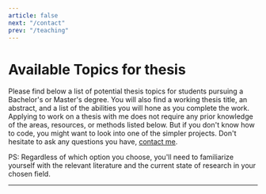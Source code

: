 ```yaml
---
article: false
next: "/contact"
prev: "/teaching"
---
```


# Available Topics for thesis

Please find below a list of potential thesis topics for students pursuing a Bachelor's or Master's degree. You will also find a working thesis title, an abstract, and a list of the abilities you will hone as you complete the work. Applying to work on a thesis with me does not require any prior knowledge of the areas, resources, or methods listed below. But if you don't know how to code, you might want to look into one of the simpler projects. Don't hesitate to ask any questions you have, [contact me](/contact).

PS: Regardless of which option you choose, you'll need to familiarize yourself with the relevant literature and the current state of research in your chosen field.



<ClientOnly>
<Thesis 
title="Communicating Emotions Using Haptic Stimulation on the Back" 
abstract="As the body's largest organ, the skin is home to thousands of mechanoreceptors that detect changes in motion, pressure, temperature, and pain. But most interfaces for communication rely on some sort of visual or auditory feedback. To complete this thesis, you will develop a system to detect people's feelings and provide haptic feedback to convey those feelings remotely."
picture="/theses/vest.jpg">

<Badge type="tip" text="Python" vertical="middle" />
<Badge type="tip" text="Emotion Recognition" vertical="middle" />
<Badge type="tip" text="User Studies" vertical="middle" />
<Badge type="tip" text="Haptics" vertical="middle" />

</Thesis>
</ClientOnly>

---

<ClientOnly>
<Thesis 
title="Augmenting Human Cognition Through AI Supported Triggers: The case of writting" 
abstract="Recent advancements in artificial intelligence have resulted in the development of groundbreaking technologies like GPT-3 and Stable Difussion. Artificial intelligence systems can now almost effortlessly carry out tasks that were previously thought to be difficult for AI but not for humans because they required some degree of creativity. However, while it is undeniable that human cognition has advanced over the centuries, this change has occurred at a slower rate. Within the context of this thesis, you will investigate the emerging field of human enhancement and computer-human interaction. What triggers based on AI can do for human writers"
picture="/theses/augmentation.jpg">

<Badge type="tip" text="AI" vertical="middle" />
<Badge type="tip" text="Augmented Reality" vertical="middle" />
<Badge type="tip" text="Human Augmentation" vertical="middle" />
<Badge type="tip" text="Natural Language Processing" vertical="middle" />

</Thesis>
</ClientOnly>

<ClientOnly>
<Thesis 
title="Augmenting Human Cognition Using Transcranial Direct Stimulation: Placebo Or Reality" 
abstract="The current state of the art of cognitive human-augmentations often relies on sensory inputs to support cognition (for example lifelogging technologies for increasing memory). This is not suprising giveng the few information we have about the human brain and its functions. However, Transcranial Stimulation stands out as the only technology that directly stimulates the human braing to alter it's functioning. In this thesis you will run a experiments comparing the effectivity of such technology"
picture="/theses/tdcs.png">

<Badge type="tip" text="Human Augmentation" vertical="middle" />
<Badge type="tip" text="User Studies" vertical="middle" />
<Badge type="tip" text="Neuroscience" vertical="middle" />
<Badge type="tip" text="Tdcs" vertical="middle" />

</Thesis>
</ClientOnly>

<!---

<ClientOnly>
<Thesis 
title="" 
abstract=""
picture="/theses/">

<Badge type="tip" text="" vertical="middle" />
<Badge type="tip" text="" vertical="middle" />
<Badge type="tip" text="" vertical="middle" />
<Badge type="tip" text="" vertical="middle" />

</Thesis>
</ClientOnly>


<ClientOnly>
<Thesis 
title="Full-Chasis Encountered-type Haptics for VR" 
abstract="Collaborative robots, used for haptics are composed by a set of links and joints. However, encountered-type Haptics typically uses makes use of the robot's end-effector (Last link of the chain). In this thesis, we will explore the design space, new opportunities and challenges that bring the use of all the links of the robot for providing encountered-type haptics"
picture="/theses/Kinova.jpg">

<Badge type="tip" text="C#" vertical="middle" />
<Badge type="tip" text="Unity3D" vertical="middle" />
<Badge type="tip" text="User Experiments" vertical="middle" />
<Badge type="tip" text="Robotics (Basic)" vertical="middle" />

</Thesis>
</ClientOnly>

--- 

<ClientOnly>
<Thesis 
title="Finger-mounted Haptic Feedback for Topological Surface Rendering" 
abstract="Imagine how you interact with google maps; How can you know the altitude on the map?. Now imagine that you can feel the peaks of the mountains with your fingertips, the heigh difference between two spots with the deformation in your fingers. This thesis will replicate a state-of-the-art finger-mounted haptic device and test it in mobile interactions."
picture="/images/Papers/altering.jpg">

<Badge type="tip" text="ESP32/RPi/Arduino" vertical="middle" /> 
<Badge type="tip" text="Python/C++" vertical="middle" /> 
<Badge type="tip" text="3D Printing" vertical="middle" />

</Thesis>
</ClientOnly>

---

<ClientOnly>
<Thesis 
title="Encountered-type Mid-air Haptics" 
abstract="Haptic interfaces are generally stimulation-specific; a given device has a (typically) very constrained range of rendering possibilities. Integration Kinaesthetic and Mid-air ultrasound haptics open the doors to a new time of interfaces capable of rendering a broad range of haptic sensations. In this thesis, you will explore the design space of these interfaces and run user studies to showcase the advantages and drawbacks of this setup."
picture="/theses/UH.jpg">

<Badge type="tip" text="C#" vertical="middle" />
<Badge type="tip" text="Unity3D" vertical="middle" /> 
<Badge type="tip" text="User Experiments" vertical="middle" />
<Badge type="tip" text="Robotics (Basic)" vertical="middle" />

</Thesis>
</ClientOnly>

---
-->
